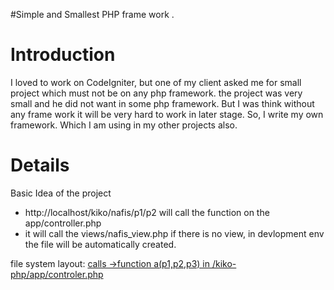 #Simple and Smallest PHP frame work .

# Introduction #

I loved to work on CodeIgniter, but one of my client asked me for small project which must not be on any php framework. the project was very small and he did not want in some php framework. But I was think without any frame work it will be very hard to work in later stage. So, I write my own framework. Which I am using in my other projects also.




# Details #
Basic Idea of the project
  * http://localhost/kiko/nafis/p1/p2 will call the function on the app/controller.php
  * it will call the views/nafis\_view.php if there is no view, in devlopment env the file will be automatically created.





file system layout:
[calls ->function a(p1,p2,p3) in /kiko-php/app/controler.php](http://localhost/kiko-php/a/p1/p2/p3/)